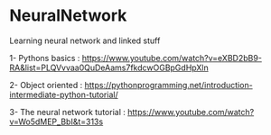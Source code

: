 # NeuralNetwork
Learning neural network and linked stuff


1- Pythons basics : https://www.youtube.com/watch?v=eXBD2bB9-RA&list=PLQVvvaa0QuDeAams7fkdcwOGBpGdHpXln

2- Object oriented : https://pythonprogramming.net/introduction-intermediate-python-tutorial/

3- The neural network tutorial : https://www.youtube.com/watch?v=Wo5dMEP_BbI&t=313s
